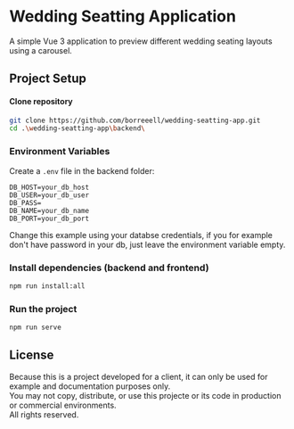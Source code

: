 # Wedding Seatting Application
A simple Vue 3 application to preview different wedding seating layouts using a carousel.

## Project Setup
#### Clone repository
```sh
git clone https://github.com/borreeell/wedding-seatting-app.git
cd .\wedding-seatting-app\backend\
```

### Environment Variables
Create a `.env` file in the backend folder:
```
DB_HOST=your_db_host
DB_USER=your_db_user
DB_PASS=
DB_NAME=your_db_name
DB_PORT=your_db_port
```
Change this example using your databse credentials, if you for example don't have password in your db, just leave the environment variable empty.

### Install dependencies (backend and frontend)
```sh
npm run install:all
```

### Run the project
```sh
npm run serve
```

## License
Because this is a project developed for a client, it can only be used for example and documentation purposes only. <br>
You may not copy, distribute, or use this projecte or its code in production or commercial environments.<br>
All rights reserved. 


